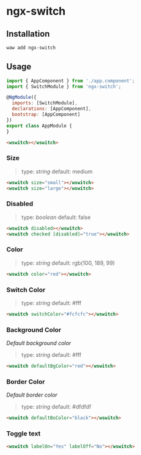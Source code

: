 # ngx-switch

## Installation

```sh
waw add ngx-switch
```
## Usage

```javascript
import { AppComponent } from './app.component';
import { SwitchModule } from 'ngx-switch';

@NgModule({
  imports: [SwitchModule],
  declarations: [AppComponent],
  bootstrap: [AppComponent]
})
export class AppModule {
}
```

```html
<wswitch></wswitch>
```
### Size

> type: *string*
> default: medium
```html
<wswitch size="small"></wswitch>
<wswitch size="large"></wswitch>
```
### Disabled

> type: *boolean*
> default: false
```html
<wswitch disabled></wswitch>
<wswitch checked [disabled]="true"></wswitch>
```
### Color

> type: *string*
> default: rgb(100, 189, 99)
```html
<wswitch color="red"></wswitch>
```

### Switch Color

> type: *string*
> default: #fff

```html
<wswitch switchColor="#fcfcfc"></wswitch>
```

### Background Color

*Default background color*

> type: *string*
> default: #fff

```html
<wswitch defaultBgColor="red"></wswitch>
```

### Border Color

*Default border color*

> type: *string*
> default: #dfdfdf

```html
<wswitch defaultBoColor="black"></wswitch>
```
### Toggle text

```html
<wswitch labelOn="Yes" labelOff="No"></wswitch>
```
